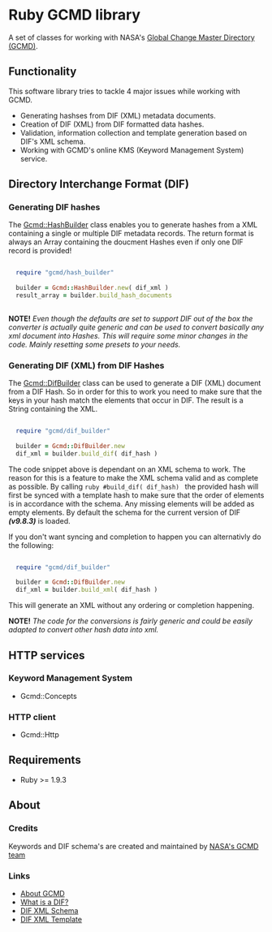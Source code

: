 # Ruby GCMD library
A set of classes for working with NASA's [Global Change Master Directory (GCMD)](http://gcmd.gsfc.nasa.gov/).

## Functionality

This software library tries to tackle 4 major issues while working with GCMD.

* Generating hashses from DIF (XML) metadata documents.
* Creation of DIF (XML) from DIF formatted data hashes.
* Validation, information collection and template generation based on DIF's XML schema.
* Working with GCMD's online KMS (Keyword Management System) service.


## Directory Interchange Format (DIF)


### Generating DIF hashes

The [Gcmd::HashBuilder]() class enables you to generate hashes from a XML containing a single or
multiple DIF metadata records. The return format is always an Array containing the doucment Hashes
even if only one DIF record is provided!

``` ruby

  require "gcmd/hash_builder"
 
  builder = Gcmd::HashBuilder.new( dif_xml )
  result_array = builder.build_hash_documents
  
```

**NOTE!** _Even though the defaults are set to support DIF out of the box the converter is actually quite generic
and can be used to convert basically any xml document into Hashes. This will require some minor changes
in the code. Mainly resetting some presets to your needs._


### Generating DIF (XML) from DIF Hashes

The [Gcmd::DifBuilder]() class can be used to generate a DIF (XML) document from a DIF Hash. So in order
for this to work you need to make sure that the keys in your hash match the elements that occur in
DIF. The result is a String containing the XML.

``` ruby

  require "gcmd/dif_builder"
  
  builder = Gcmd::DifBuilder.new
  dif_xml = builder.build_dif( dif_hash )

```

The code snippet above is dependant on an XML schema to work. The reason for this is a feature to make
the XML schema valid and as complete as possible. By calling ```ruby #build_dif( dif_hash) ``` the
provided hash will first be synced with a template hash to make sure that the order of elements is in
accordance with the schema. Any missing elements will be added as empty elements. By default the schema
for the current version of DIF ***(v9.8.3)*** is loaded.

If you don't want syncing and completion to happen you can alternativly do the following:

``` ruby

  require "gcmd/dif_builder"
  
  builder = Gcmd::DifBuilder.new
  dif_xml = builder.build_xml( dif_hash )

```

This will generate an XML without any ordering or completion happening.

**NOTE!**  _The code for the conversions is fairly generic and could be easily adapted to convert
other hash data into xml._


## HTTP services

### Keyword Management System
* Gcmd::Concepts

### HTTP client
* Gcmd::Http

## Requirements
* Ruby >= 1.9.3

## About

### Credits

Keywords and DIF schema's are created and maintained by [NASA's GCMD team](http://gcmd.nasa.gov/Resources/valids/)

### Links

* [About GCMD](http://gcmd.nasa.gov/Aboutus/index.html)
* [What is a DIF?](http://gcmd.nasa.gov/User/difguide/whatisadif.html)
* [DIF XML Schema](http://gcmd.nasa.gov/Aboutus/xml/dif/dif.xsd)
* [DIF XML Template](http://gcmd.nasa.gov/Aboutus/xml/dif/DIF_XML_Template.xml)
